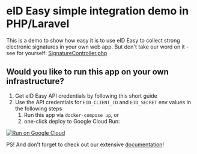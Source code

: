 
# eID Easy simple integration demo in PHP/Laravel
This is a demo to show how easy it is to use eID Easy to collect strong electronic signatures in your own web app.
But don't take our word on it - see for yourself: [SignatureController.php](https://github.com/eideasy/simple-demo-php/blob/master/app/Http/Controllers/SignatureController.php)

## Would you like to run this app on your own infrastructure?
1. Get eID Easy API credentials by following this short guide
2. Use the API credentials for `EID_CLIENT_ID` and `EID_SECRET` env values in the following steps
   1. Run this app via `docker-compose up`, or
   2. one-click deploy to Google Cloud Run:

[![Run on Google Cloud](https://deploy.cloud.run/button.svg)](https://deploy.cloud.run?git_repo=https://github.com/eideasy/simple-demo-php&revision=master)

PS! And don't forget to check out our extensive [documentation](https://eideasy-docs.netlify.app/)!
